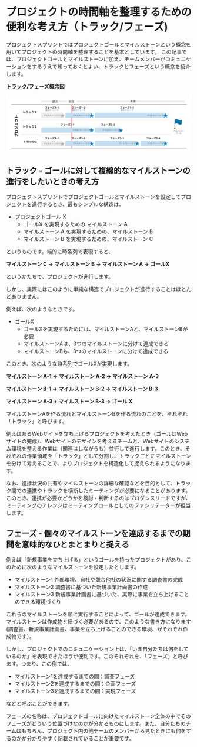 # プロジェクトの時間軸を整理するための便利な考え方（トラック/フェーズ)

プロジェクトスプリントではプロジェクトゴールとマイルストーンという概念を用いてプロジェクトの時間軸を整理することを基本としています。 この記事では、プロジェクトゴールとマイルストーンに加え、チームメンバーがコミュニケーションをするうえで知っておくとよい、トラックとフェーズという概念を紹介します。

**トラック/フェーズ概念図**

![トラック概念図](../../ja-v3.0.0-alpha/images/track.png)

## **トラック - ゴールに対して複線的なマイルストーンの進行をしたいときの考え方**

プロジェクトスプリントでプロジェクトゴールとマイルストーンを設定してプロジェクトを進行するとき、最もシンプルな構造は、

* プロジェクトゴール X
  * ゴールX を実現するための マイルストーン A
  * マイルストーン A を実現するための、マイルストーン B
  * マイルストーン B を実現するための、マイルストーン C

というものです。端的に時系列で表現すると、

**マイルストーン C -> マイルストーン B -> マイルストーン A -> ゴールX**

というかたちで、プロジェクトが進行します。

しかし、実際にはこのように単純な構造でプロジェクトが進行することはほとんどありません。

例えば、次のようなときです。

* ゴールX
  * ゴールXを実現するためには、マイルストーンAと、マイルストーンBが必要
  * マイルストーンAは、3つのマイルストーンに分けて達成できる
  * マイルストーンBも、3つのマイルストーンに分けて達成できる

このとき、次のような時系列でゴールXが実現します。

**マイルストーン A-1 -> マイルストーン A-2 -> マイルストーン A-3**

**マイルストーン B-1 -> マイルストーン B-2 -> マイルストーン B-3**

**マイルストーン A-3 + マイルストーン B-3 -> ゴール X**

マイルストーンAを作る流れとマイルストーンBを作る流れのことを、それぞれ「トラック」と呼びます。

例えばあるWebサイトを立ち上げるプロジェクトを考えたとき（ゴールはWebサイトの完成）、Webサイトのデザインを考えるチームと、Webサイトのシステム環境を整える作業は（関連はしながらも）並行して進行します。このとき、それぞれの作業領域を「トラック」として分割し、トラックごとにマイルストーンを分けて考えることで、よりプロジェクトを構造化して捉えられるようになります。

なお、進捗状況の共有やマイルストーンの詳細な確認などを目的として、トラック間での連携やトラックを横断したミーティングが必要になることがあります。このとき、連携が必要かどうかを検討・判断するのはプログレスリードですが、ミーティングのアレンジはミーティングロールとしてのファシリテーターが担当します。

## **フェーズ - 個々のマイルストーンを達成するまでの期間を意味的なひとまとまりと捉える**

例えば「新規事業を立ち上げる」というゴールを持ったプロジェクトがあり、このために次のようなマイルストーンを設定したとします。

* マイルストーン1 外部環境、自社や競合他社の状況に関する調査書の完成
* マイルストーン2 調査書に基づいた新規事業計画書の作成
* マイルストーン3 新規事業計画書に基づいた、実際に事業を立ち上げることのできる環境づくり

これらのマイルストーンを順に実行することによって、ゴールが達成できます。マイルストーンは作成物と紐づく必要があるので、このような書き方になります(調査書、新規事業計画書、事業を立ち上げることのできる環境、がそれぞれ作成物です）。

しかし、プロジェクトでのコミュニケーション上は、「いま自分たちは何をしているのか」を表現できたほうが便利です。このそれぞれを、「フェーズ」と呼びます。つまり、この例では、

* マイルストーン1を達成するまでの間：調査フェーズ
* マイルストーン2を達成するまでの間：企画フェーズ
* マイルストーン3を達成するまでの間：実現フェーズ

などと呼ぶことができます。

フェーズの名称は、プロジェクトゴールに向けたマイルストーン全体の中でそのフェーズがどういう位置づけなのかが分かるものにします。また、自分たちのチームはもちろん、プロジェクト内の他チームのメンバーから見たときにも何をするのかが分かりやすく記載されていることが重要です。

